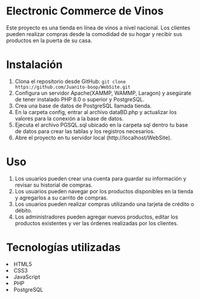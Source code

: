 <h1>Electronic Commerce de Vinos</h1>

<p> Este proyecto es una tienda en línea de vinos a nivel nacional. Los clientes pueden realizar compras desde la comodidad de su hogar y recibir sus productos en la puerta de su casa.</p>

<h1>Instalación</h1>
    
<ol><li>Clona el repositorio desde GitHub: <code>git clone https://github.com/Juanito-boop/WebSite.git</code></li>
    <li>Configura un servidor Apache(XAMMP, WAMMP, Laragon) y asegúrate de tener instalado PHP 8.0 o superior y PostgreSQL.</li>
    <li>Crea una base de datos de PostgreSQL llamada tienda.</li>
    <li>En la carpeta config, entrar al archivo dataBD.php y actualizar los valores para la conexión a la base de datos.</li>
    <li>Ejecuta el archivo PGSQL.sql ubicado en la carpeta sql dentro tu base de datos para crear las tablas y los registros necesarios.</li>
    <li>Abre el proyecto en tu servidor local (http://localhost/WebSite).</li></ol>

<h1>Uso</h1>

<ol><li>Los usuarios pueden crear una cuenta para guardar su información y revisar su historial de compras.</li>
    <li>Los usuarios pueden navegar por los productos disponibles en la tienda y agregarlos a su carrito de compras.</li>
    <li>Los usuarios pueden realizar compras utilizando una tarjeta de crédito o débito.</li>
    <li>Los administradores pueden agregar nuevos productos, editar los productos existentes y ver las órdenes realizadas por los clientes.</li></ol>

<h1>Tecnologías utilizadas</h1>

<li>HTML5</li>
<li>CSS3</li>
<li>JavaScript</li>
<li>PHP</li>
<li>PostgreSQL</li>
